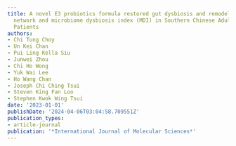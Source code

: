 ```yaml
---
title: A novel E3 probiotics formula restored gut dysbiosis and remodelled gut microbial
  network and microbiome dysbiosis index (MDI) in Southern Chinese Adult Psoriasis
  Patients
authors:
- Chi Tung Choy
- Un Kei Chan
- Pui Ling Kella Siu
- Junwei Zhou
- Chi Ho Wong
- Yuk Wai Lee
- Ho Wang Chan
- Joseph Chi Ching Tsui
- Steven King Fan Loo
- Stephen Kwok Wing Tsui
date: '2023-01-01'
publishDate: '2024-04-06T03:04:58.709551Z'
publication_types:
- article-journal
publication: '*International Journal of Molecular Sciences*'
---
```

